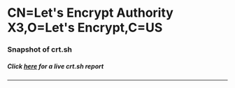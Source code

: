 # CN=Let's Encrypt Authority X3,O=Let's Encrypt,C=US
### Snapshot of crt.sh
##### Click [here](https://crt.sh/?q=Serial_04F56AC7851B29501B2521532B0ADC16BC94) for a live crt.sh report

---
